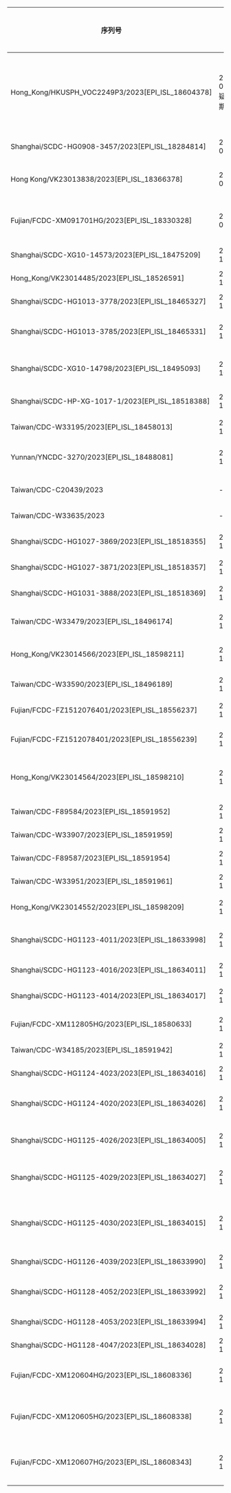 <html>
<body>
<!--StartFragment-->

序列号 | CD |本土/输入| 输入国家 | 进化情况
-- | -- | -- | -- |-- 
Hong_Kong/HKUSPH_VOC2249P3/2023[EPI_ISL_18604378]|2023-06-16疑似日期误标|本土|-BA.2.86> C9226T> G14347A(Orf1b:D294N)> C15108T> G1820A(Orf1a:G519S), T2277C(Orf1a:I671T), C4679T(Orf1a:P1472S), C6031T, A10518G(Orf1a:D3418G), T29454C
Shanghai/SCDC-HG0908-3457/2023[EPI_ISL_18284814]|2023-09-05|输入|from Japan|BA.2.86.1> C26078T(Orf3a:T229I)> A10199C(Orf1a:M3312L)
Hong Kong/VK23013838/2023[EPI_ISL_18366378]|2023-09-09|本土|-|BA.2.86.1>C364T > C912A(Orf1a:S216Y), A14960T(Orf1b:N498I), C25350T(S:P1263L)
Fujian/FCDC-XM091701HG/2023[EPI_ISL_18330328]|2023-09-17|输入|from Taiwan Province|JN.2> G29513T(N:A414S)> A21137G(Orf1b:K2557R), T22238C, C25714T(Orf3a:L108F)
Shanghai/SCDC-XG10-14573/2023[EPI_ISL_18475209]|2023-10-08|本土|-|BA.2.86.1> T11614C> G29449T
Hong_Kong/VK23014485/2023[EPI_ISL_18526591]|2023-10-10|本土|-|BA.2.86.1> T11614C> C12085T
Shanghai/SCDC-HG1013-3778/2023[EPI_ISL_18465327]|2023-10-11|输入|from Switzerland|JN.1.1> A4912G, T16461C
Shanghai/SCDC-HG1013-3785/2023[EPI_ISL_18465331]|2023-10-12|输入|from UAE|JN.1> C774T(Orf1a:T170I), T18453C> C28201T(Orf8:S103L)
Shanghai/SCDC-XG10-14798/2023[EPI_ISL_18495093]|2023-10-16|本土|-|BA.2.86.1> C364T> C22993T> A6777T(Orf1a:Y2171F), C12049T
Shanghai/SCDC-HP-XG-1017-1/2023[EPI_ISL_18518388]|2023-10-17|本土|-|JN.3> C11575T> T27794C> G25687A(Orf3a:A99T)
Taiwan/CDC-W33195/2023[EPI_ISL_18458013]|2023-10-20|输入|from Japan|JN.1>T27056C
Yunnan/YNCDC-3270/2023[EPI_ISL_18488081]|2023-10-23|本土|-|BA.2.86.1> C7528T> G12332A(Orf1a:A4023T)> T28693C> C16409T(Orf1b:T981I)
Taiwan/CDC-C20439/2023|-|本土|-|BA.2.86.1> C21034T(Orf1b:L2523F)> G1709A(Orf1a:A482T)
Taiwan/CDC-W33635/2023|-|输入|from 芬兰|-|BA.2.86.3> C541T, C1528T, C11824T, A17267G(Orf1b:D1267G)> C6318T(Orf1a:P2018L), C11454T(Orf1a:A3730V), A25697T
Shanghai/SCDC-HG1027-3869/2023[EPI_ISL_18518355]|2023-10-25|输入|from 荷兰|JN.1> C1060T> A28104G(Orf8:I71V)> A3061G
Shanghai/SCDC-HG1027-3871/2023[EPI_ISL_18518357]|2023-10-25 |输入|from Germany|BA.2.86.1> T11614C> G29449T> C8266T
Shanghai/SCDC-HG1031-3888/2023[EPI_ISL_18518369]|2023-10-29|输入|from 澳大利亚|JN.1> A9935G(Orf1a:T3224A)> A964G
Taiwan/CDC-W33479/2023[EPI_ISL_18496174]|2023-10-30|输入|from 越南|JN.2> G28378T> G3065A(Orf1a:G934S), C9491T(Orf1a:H3076Y)
Hong_Kong/VK23014566/2023[EPI_ISL_18598211]|2023-10-30|本土|-|JN.2> T1030C> G20578T(Orf1b:V2371L), A29437G> C5175T(Orf1a:T1637I)
Taiwan/CDC-W33590/2023[EPI_ISL_18496189]|2023-11-03|输入|from 捷克|JN.1> G9424T, C15240T
Fujian/FCDC-FZ1512076401/2023[EPI_ISL_18556237]|2023-11-09|输入|from Taiwan Province|JN.1> C9246T(Orf1a:A2994V), G20521A(Orf1b:D2352N)
Fujian/FCDC-FZ1512078401/2023[EPI_ISL_18556239]|2023-11-09|输入|from Taiwan Province|JN.1> C9246T(Orf1a:A2994V), G20521A(Orf1b:D2352N）
Hong_Kong/VK23014564/2023[EPI_ISL_18598210]|2023-11-4|本土|-|JN.3> C2939T(Orf1a:P892S)> C29171T(N:H300Y)> C13517T(Orf1b:T17I), T24079C
Taiwan/CDC-F89584/2023[EPI_ISL_18591952]|2023-11-10|本土|-|JN.1> T18471C
Taiwan/CDC-W33907/2023[EPI_ISL_18591959]|2023-11-12|输入|from 泰国|JN.1> T18471C> C1441T
Taiwan/CDC-F89587/2023[EPI_ISL_18591954]|2023-11-12|本土|-|原JN.1
Taiwan/CDC-W33951/2023[EPI_ISL_18591961]|2023-11-13|输入|from 越南|原JN.1
Hong_Kong/VK23014552/2023[EPI_ISL_18598209]|2023-11-14|本土|-|JN.1> A25327G> C10279T, T14440C(Orf1b:F325L)
Shanghai/SCDC-HG1123-4011/2023[EPI_ISL_18633998]|2023-11-21|输入|from Denmark|JN.1.1> C9142T> G12070T> T1182C(Orf1a:V306A), C20389T(Orf1b:R2308C)
Shanghai/SCDC-HG1123-4016/2023[EPI_ISL_18634011]|2023-11-21|输入|from Germany|JN.1.1> C9142T> A15162G
Shanghai/SCDC-HG1123-4014/2023[EPI_ISL_18634017]|2023-11-21|输入|from UK|JN.1.1> C11758T, T25631C(Orf3a:V80A), G25699T(Orf3a:A103S)
Fujian/FCDC-XM112805HG/2023[EPI_ISL_18580633]|2023-11-22|输入|from 澳大利亚|JN.1> T18471C> G15380T(Orf1b:S638I), A25575C(Orf3a:K61N)
Taiwan/CDC-W34185/2023[EPI_ISL_18591942]|2023-11-22|输入|from 菲律宾|JN.1.1> C9142T
Shanghai/SCDC-HG1124-4023/2023[EPI_ISL_18634016]|2023-11-22|输入|from 德国|JN.1> G18803T(Orf1b:S1779I)
Shanghai/SCDC-HG1124-4020/2023[EPI_ISL_18634026]|2023-11-22|输入|from 泰国|BA.2.86.1> C29614T> C23601T(S:S680F)> C1282T, T15114C, C24863T(S:S1101Y)
Shanghai/SCDC-HG1125-4026/2023[EPI_ISL_18634005]|2023-11-23|输入|from 新加坡| JN.1> G17278A(Orf1b:V1271T), T17279C(Orf1b:V1271T)> C5986T
Shanghai/SCDC-HG1125-4029/2023[EPI_ISL_18634027]|2023-11-23|输入|from 新加坡| JN.1> G17278A(Orf1b:V1271T), T17279C(Orf1b:V1271T)> C5986T
Shanghai/SCDC-HG1125-4030/2023[EPI_ISL_18634015]|2023-11-23|输入|from 新加坡| JN.1> C774T(Orf1a:T170I)> T18453C> C28201T(Orf3a:S108L)> C28948T> C12778T> T14349A(Orf1b:D294E)
Shanghai/SCDC-HG1126-4039/2023[EPI_ISL_18633990]|2023-11-24|输入|from 俄罗斯|JN.1> C23896G> C20823T
Shanghai/SCDC-HG1128-4052/2023[EPI_ISL_18633992]|2023-11-26|输入|from 法国|JN.1> A6393G(Orf1a:D2043G), T11891C, T28135C(Orf8:V81A)
Shanghai/SCDC-HG1128-4053/2023[EPI_ISL_18633994]|2023-11-26|输入|from 阿联酋|JN.1
Shanghai/SCDC-HG1128-4047/2023[EPI_ISL_18634028]|2023-11-26|输入|from 越南|BA.2.86.2 > T1507C
Fujian/FCDC-XM120604HG/2023[EPI_ISL_18608336]|2023-12-04|输入|from 新加坡|JN.1.1>C9142T> C4540T, T17886A> C1825T, T3265C, G9841A, C27425T(Orf7a:T11I)
Fujian/FCDC-XM120605HG/2023[EPI_ISL_18608338]|2023-12-05|输入|from 新加坡|JN.1> G17278A(Orf1b:V1271T), T17279C(Orf1b:V1271T)> C5986T> T4265C, C8092T
Fujian/FCDC-XM120607HG/2023[EPI_ISL_18608343]|2023-12-05|输入|from 澳大利亚|JN.1> G17278A(Orf1b:V1271T), T17279C(Orf1b:V1271T)> C5986T> T4265C, C8092T


<!--EndFragment--> 
</body>
</html>
